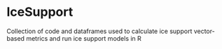 # IceSupport
Collection of code and dataframes used to calculate ice support vector-based metrics and run ice support models in R
